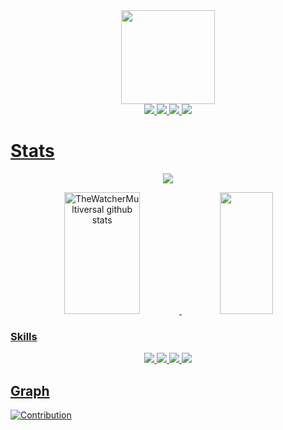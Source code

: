 <div align="center">  
<img src="https://www.discordianos.com/uploads/monthly_2020_04/34afe6f180c7a3005fc074aaebebf3a2.gif.4c8789e456e97e4ffca112b6b493f8b6.gif" width="150" height="150" />
</div>

<div align="center">  
<a href="https://thewatchermultiversal.github.io/Blog/about.html" target="_blank"><img src="https://img.shields.io/badge/-Facebook-1a61ff?style=for-the-badge&logo=facebook&logoColor=white"</a>
<a href="https://www.reddit.com/user/ThePenguinUniverse" target="_blank"><img src="https://img.shields.io/badge/-Reddit-f1753a?style=for-the-badge&logo=reddit&logoColor=white"</a>
<a href="https://thewatchermultiversal.github.io/Blog/about.html" target="_blank"><img src="https://img.shields.io/badge/-Twitter-40c0f1?style=for-the-badge&logo=twitter&logoColor=white"</a>
<a href="https://thewatchermultiversal.github.io/Blog/about.html" target="_blank"><img src="https://img.shields.io/badge/-Instagram-%23E4405F?style=for-the-badge&logo=instagram&logoColor=white"</a>
</div>

<!---
TheWatcherMultiversal/TheWatcherMultiversal is a ✨ special ✨ repository because its `README.md` (this file) appears on your GitHub profile.
You can click the Preview link to take a look at your changes.
--->
# Stats

<p align="center">
  <img src="https://github-profile-trophy.vercel.app/?username=TheWatcherMultiversal&theme=gruvbox&row=2&no-bg=true&column=6&margin-w=15&margin-h=15" />
</p>

<div align="center">  
  <img width="49%" height="195px" src="https://github-readme-stats.vercel.app/api?username=TheWatcherMultiversal&show_icons=true&count_private=true&hide_border=true&title_color=ffdd7f&icon_color=ff7f7f&text_color=c3f4ff&bg_color=0d1117" alt="TheWatcherMultiversal github stats" /> 
  <img width="41%" height="195px" src="https://github-readme-stats.vercel.app/api/top-langs/?username=TheWatcherMultiversal&layout=compact&hide_border=true&title_color=ffdd7f&text_color=c3f4ff&bg_color=0d1117" />
</div>

### Skills 
<div align="center">  
<a href="https://thewatchermultiversal.github.io/Blog/about.html" target="_blank"><img src="https://img.shields.io/badge/-Linux-1e1f20?style=for-the-badge&logo=linux&logoColor=yellow"</a>
<a href="https://www.reddit.com/user/ThePenguinUniverse" target="_blank"><img src="https://img.shields.io/badge/-Python-040040?style=for-the-badge&logo=python&logoColor=green"</a>
<a href="https://thewatchermultiversal.github.io/Blog/about.html" target="_blank"><img src="https://img.shields.io/badge/-Html-542300?style=for-the-badge&logo=html5&logoColor=orange"</a>
<a href="https://thewatchermultiversal.github.io/Blog/about.html" target="_blank"><img src="https://img.shields.io/badge/-Css-024550?style=for-the-badge&logo=css3&logoColor=cyan"</a>
</div>
  
## Graph

![Contribution](https://activity-graph.herokuapp.com/graph?username=TheWatcherMultiversal&theme=elegant&hide_border=true&area=true)
